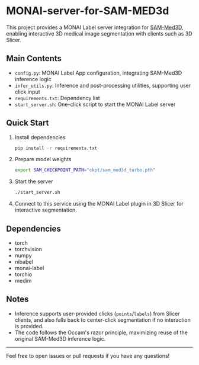 # MONAI-server-for-SAM-MED3d

This project provides a MONAI Label server integration for [SAM-Med3D]([https://github.com/bowang-lab/SAM-Med3D](https://github.com/uni-medical/SAM-Med3D)), enabling interactive 3D medical image segmentation with clients such as 3D Slicer.

## Main Contents
- `config.py`: MONAI Label App configuration, integrating SAM-Med3D inference logic
- `infer_utils.py`: Inference and post-processing utilities, supporting user click input
- `requirements.txt`: Dependency list
- `start_server.sh`: One-click script to start the MONAI Label server

## Quick Start

1. Install dependencies
   ```bash
   pip install -r requirements.txt
   ```
2. Prepare model weights
   ```bash
   export SAM_CHECKPOINT_PATH="ckpt/sam_med3d_turbo.pth"
   ```
3. Start the server
   ```bash
   ./start_server.sh
   ```
4. Connect to this service using the MONAI Label plugin in 3D Slicer for interactive segmentation.

## Dependencies
- torch
- torchvision
- numpy
- nibabel
- monai-label
- torchio
- medim

## Notes
- Inference supports user-provided clicks (`points`/`labels`) from Slicer clients, and also falls back to center-click segmentation if no interaction is provided.
- The code follows the Occam's razor principle, maximizing reuse of the original SAM-Med3D inference logic.

---
Feel free to open issues or pull requests if you have any questions! 
